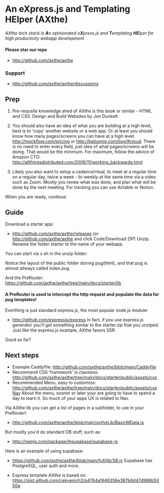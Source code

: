 
# An eXpress.js and Templating HElper (AXthe)
<i>AXthe tech stack is <b>A</b>n opinionated e<b>X</b>press.js and <b>T</b>emplating <b>HE</b>lper for high productivity webapp development</i>

#### Please star our repo
- http://github.com/axthe/axthe

### Support
- http://github.com/axthe/axthe/discussions


## Prep

1. Pre-requsite knowledge ahed of AXthe is this book or similar - HTML and CSS: Design and Build Websites by Jon Duckett

2. You should also have an idea of what you are building at a high level, best is to 'copy' another website or a web app. Or at least you should know how many pages/screens you can have at a high level:
http://mockflow.com/pricing or http://balsamiq.com/buy/#cloud. There is no need to enter every field, just idea of what pages/screens will be doing. That would be the minimum. For maximum, follow the advice of Amazon CTO: http://allthingsdistributed.com/2006/11/working_backwards.html

3. Likely you also want to setup a cadance/ritual, to meet at a regular time on a regular day, twice a week - bi-weekly at the same time via a video such as Zoom. Mostly you revew what was done, and plan what will be done by the next meeting. For tracking you can use Airtable or Notion.

When you are ready, continue:

## Guide

Download a starter app:
- http://github.com/axthe/axthe/releases (or http://github.com/axthe/axthe and click Code/Download ZIP)
Unzip. Rename the folder starter to the name of your webapp.

You can start via x.sh in the unzip folder:

Notice the layout of the public folder storing pug(html), and that pug is almost allways called index.pug

And the PreRouter: 
https://github.com/axthe/axthe/tree/main/docs/starter/lib
#### A PreRouter is used to intercept the http request and populate the data for pug templates!

Everthing is just standard express.js, the most popular node.js module:
- http://github.com/expressjs/express
In fact, if you use express.js generator you'll get something similar to the starter.zip that you unziped. Just like the express.js example, AXthe favors SSR.

Good so far?

## Next steps
- Example Caddyfile: http://github.com/axthe/axthe/blob/main/Caddyfile
- Recommend CSS 'framework' is classless: http://github.com/axthe/axthe/tree/main/docs/starter/public/assets/css
- Recommended Menu, easy to customize: http://github.com/axthe/axthe/tree/main/docs/starter/public/assets/cssNav
About the menu, sooner or later your are going to have to spend a day to learn it. So much of your apps UX is related to Nav.

Via AXthe lib you can get a list of pages in a subfolder, to use in your PreRouter!
- http://github.com/axthe/axthe/blob/main/axtheLib/BasicMData.js

But mostly you'd do standard DB stuff, such as:
- http://npmjs.com/package/@supabase/supabase-js

Here is an example of using supabase:
- https://github.com/axthe/axthe/blob/main/full/lib/SB.js
Supabase has PostgreSQL, user auth and more.

- Express template AXthe is based on: https://gist.github.com/cekvenich2/a4764a1946356e387b6d47d988b5050a


